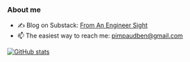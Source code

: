 ### About me

- ✍️ Blog on Substack: [From An Engineer Sight](https://fromanengineersight.substack.com/)
- 📫 The easiest way to reach me: pimpaudben@gmail.com


[![GitHub stats](https://github-readme-stats.vercel.app/api?username=Ben8t&count_private=true&show_icons=true&theme=radical&hide_rank=false)](https://github.com/anuraghazra/github-readme-stats)
